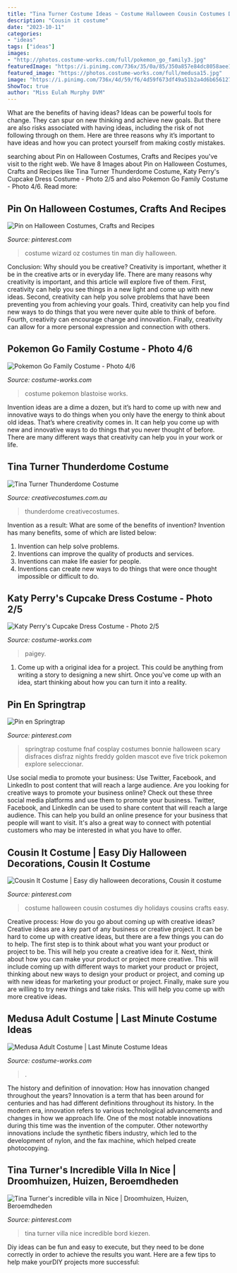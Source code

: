 ```yaml
---
title: "Tina Turner Costume Ideas ~ Costume Halloween Cousin Costumes Diy Holidays Cousins Crafts Easy"
description: "Cousin it costume"
date: "2023-10-11"
categories:
- "ideas"
tags: ["ideas"]
images:
- "http://photos.costume-works.com/full/pokemon_go_family3.jpg"
featuredImage: "https://i.pinimg.com/736x/35/0a/85/350a857e84dc8058aee14784de057a4c--cousins.jpg"
featured_image: "https://photos.costume-works.com/full/medusa15.jpg"
image: "https://i.pinimg.com/736x/4d/59/f6/4d59f673df49a51b2a4d6b656127d874.jpg"
ShowToc: true
author: "Miss Eulah Murphy DVM"
---
```



What are the benefits of having ideas?
Ideas can be powerful tools for change. They can spur on new thinking and achieve new goals. But there are also risks associated with having ideas, including the risk of not following through on them. Here are three reasons why it’s important to have ideas and how you can protect yourself from making costly mistakes.

	

		
searching about Pin on Halloween Costumes, Crafts and Recipes you've visit to the right web. We have 8 Images about Pin on Halloween Costumes, Crafts and Recipes like Tina Turner Thunderdome Costume, Katy Perry&#039;s Cupcake Dress Costume - Photo 2/5 and also Pokemon Go Family Costume - Photo 4/6. Read more:
		
    
## Pin On Halloween Costumes, Crafts And Recipes

<img loading=lazy src="https://i.pinimg.com/736x/4d/59/f6/4d59f673df49a51b2a4d6b656127d874.jpg" onerror="this.onerror=null;this.src='https://tse2.mm.bing.net/th?id=OIP.54vEjFveynxfn1hq2q_I6gHaLH&amp;pid=15.1';" alt="Pin on Halloween Costumes, Crafts and Recipes">

_Source: pinterest.com_

>costume wizard oz costumes tin man diy halloween. 

	

Conclusion: Why should you be creative?
Creativity is important, whether it be in the creative arts or in everyday life. There are many reasons why creativity is important, and this article will explore five of them. First, creativity can help you see things in a new light and come up with new ideas. Second, creativity can help you solve problems that have been preventing you from achieving your goals. Third, creativity can help you find new ways to do things that you were never quite able to think of before. Fourth, creativity can encourage change and innovation. Finally, creativity can allow for a more personal expression and connection with others.

    
## Pokemon Go Family Costume - Photo 4/6

<img loading=lazy src="http://photos.costume-works.com/full/pokemon_go_family3.jpg" onerror="this.onerror=null;this.src='https://tse4.mm.bing.net/th?id=OIP.riQakR-MfbTswHi07pge5wHaJ3&amp;pid=15.1';" alt="Pokemon Go Family Costume - Photo 4/6">

_Source: costume-works.com_

>costume pokemon blastoise works. 

	

Invention ideas are a dime a dozen, but it’s hard to come up with new and innovative ways to do things when you only have the energy to think about old ideas. That’s where creativity comes in. It can help you come up with new and innovative ways to do things that you never thought of before. There are many different ways that creativity can help you in your work or life.

    
## Tina Turner Thunderdome Costume

<img loading=lazy src="https://www.creativecostumes.com.au/wp-content/uploads/2015/08/BCP_8076-768x1024.jpg" onerror="this.onerror=null;this.src='https://tse1.mm.bing.net/th?id=OIP.0bE0jSwQRhLdJ0gbJbewnAHaJ4&amp;pid=15.1';" alt="Tina Turner Thunderdome Costume">

_Source: creativecostumes.com.au_

>thunderdome creativecostumes. 

	

Invention as a result: What are some of the benefits of invention?
Invention has many benefits, some of which are listed below: 
1. Invention can help solve problems. 
2. Inventions can improve the quality of products and services. 
3. Inventions can make life easier for people. 
4. Inventions can create new ways to do things that were once thought impossible or difficult to do.

    
## Katy Perry&#039;s Cupcake Dress Costume - Photo 2/5

<img loading=lazy src="https://photos.costume-works.com/full/katy_perrys_cupcake_dress1.jpg" onerror="this.onerror=null;this.src='https://tse4.mm.bing.net/th?id=OIP.JNyDGxamIJZmOLlLU6i1kwHaJ3&amp;pid=15.1';" alt="Katy Perry&#039;s Cupcake Dress Costume - Photo 2/5">

_Source: costume-works.com_

>paigey. 

	

1. Come up with a original idea for a project. This could be anything from writing a story to designing a new shirt. Once you've come up with an idea, start thinking about how you can turn it into a reality. 

    
## Pin En Springtrap

<img loading=lazy src="https://i.pinimg.com/736x/0a/53/94/0a53942cab898fdbaa239e4b27aa969e--trick-scary.jpg" onerror="this.onerror=null;this.src='https://tse2.mm.bing.net/th?id=OIP.Rhkp0xbER0oDzKfMl7PcegHaJ4&amp;pid=15.1';" alt="Pin en Springtrap">

_Source: pinterest.com_

>springtrap costume fnaf cosplay costumes bonnie halloween scary disfraces disfraz nights freddy golden mascot eve five trick pokemon explore seleccionar. 

	

Use social media to promote your business: Use Twitter, Facebook, and LinkedIn to post content that will reach a large audience.
Are you looking for creative ways to promote your business online? Check out these three social media platforms and use them to promote your business. Twitter, Facebook, and LinkedIn can be used to share content that will reach a large audience. This can help you build an online presence for your business that people will want to visit. It's also a great way to connect with potential customers who may be interested in what you have to offer.

    
## Cousin It Costume | Easy Diy Halloween Decorations, Cousin It Costume

<img loading=lazy src="https://i.pinimg.com/736x/35/0a/85/350a857e84dc8058aee14784de057a4c--cousins.jpg" onerror="this.onerror=null;this.src='https://tse2.mm.bing.net/th?id=OIP.UU9GY0VoV4VJvEJtI7xqeQHaNJ&amp;pid=15.1';" alt="Cousin It Costume | Easy diy halloween decorations, Cousin it costume">

_Source: pinterest.com_

>costume halloween cousin costumes diy holidays cousins crafts easy. 

	

Creative process: How do you go about coming up with creative ideas?
Creative ideas are a key part of any business or creative project. It can be hard to come up with creative ideas, but there are a few things you can do to help. The first step is to think about what you want your product or project to be. This will help you create a creative idea for it. Next, think about how you can make your product or project more creative. This will include coming up with different ways to market your product or project, thinking about new ways to design your product or project, and coming up with new ideas for marketing your product or project. Finally, make sure you are willing to try new things and take risks. This will help you come up with more creative ideas.

    
## Medusa Adult Costume | Last Minute Costume Ideas

<img loading=lazy src="https://photos.costume-works.com/full/medusa15.jpg" onerror="this.onerror=null;this.src='https://tse3.mm.bing.net/th?id=OIP.3PlGXQZE6pkWHwMsEWwHOwHaJ3&amp;pid=15.1';" alt="Medusa Adult Costume | Last Minute Costume Ideas">

_Source: costume-works.com_

>. 

	

The history and definition of innovation: How has innovation changed throughout the years?
Innovation is a term that has been around for centuries and has had different definitions throughout its history. In the modern era, innovation refers to various technological advancements and changes in how we approach life. One of the most notable innovations during this time was the invention of the computer. Other noteworthy innovations include the synthetic fibers industry, which led to the development of nylon, and the fax machine, which helped create photocopying.

    
## Tina Turner&#039;s Incredible Villa In Nice | Droomhuizen, Huizen, Beroemdheden

<img loading=lazy src="https://i.pinimg.com/736x/30/55/74/305574753801db560efb99219d28d813--tina-turner-habitats.jpg" onerror="this.onerror=null;this.src='https://tse2.mm.bing.net/th?id=OIP.lXBckNLC2EVk0CFA-T2QgQHaE8&amp;pid=15.1';" alt="Tina Turner&#039;s incredible villa in Nice | Droomhuizen, Huizen, Beroemdheden">

_Source: pinterest.com_

>tina turner villa nice incredible bord kiezen. 

	

Diy ideas can be fun and easy to execute, but they need to be done correctly in order to achieve the results you want. Here are a few tips to help make yourDIY projects more successful:

